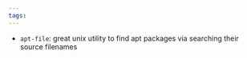 ```yaml
---
tags:
---
```


- `apt-file`: great unix utility to find apt packages via searching their source filenames